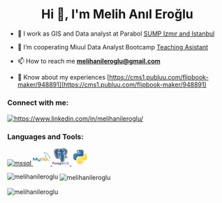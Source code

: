 <h1 align="center">Hi 👋, I'm Melih Anıl Eroğlu</h1>


- 🔭 I work as GIS and Data analyst at Parabol [SUMP Izmır and Istanbul](https://sumpturkey.org/)

- 👯 I’m cooperating Miuul Data Analyst Bootcamp [Teaching Asistant](https://miuul.com/data-analyst-bootcamp?gad_source=1&gclid=CjwKCAiAuYuvBhApEiwAzq_Yib9stapS4RwdDSpUxgSwipFsn8L-DKh5m0hJbVDuGpqsoD2yvX2NfBoCjM4QAvD_BwE)

- 📫 How to reach me **melihanileroglu@gmail.com**

- 📄 Know about my experiences [https://cms1.publuu.com/flipbook-maker/948891](https://cms1.publuu.com/flipbook-maker/948891)

<h3 align="left">Connect with me:</h3>
<p align="left">
<a href="https://linkedin.com/in/https://www.linkedin.com/in/melihanileroglu/" target="blank"><img align="center" src="https://raw.githubusercontent.com/rahuldkjain/github-profile-readme-generator/master/src/images/icons/Social/linked-in-alt.svg" alt="https://www.linkedin.com/in/melihanileroglu/" height="30" width="40" /></a>
</p>

<h3 align="left">Languages and Tools:</h3>
<p align="left"> <a href="https://www.microsoft.com/en-us/sql-server" target="_blank" rel="noreferrer"> <img src="https://www.svgrepo.com/show/303229/microsoft-sql-server-logo.svg" alt="mssql" width="40" height="40"/> </a> <a href="https://www.mysql.com/" target="_blank" rel="noreferrer"> <img src="https://raw.githubusercontent.com/devicons/devicon/master/icons/mysql/mysql-original-wordmark.svg" alt="mysql" width="40" height="40"/> </a> <a href="https://www.postgresql.org" target="_blank" rel="noreferrer"> <img src="https://raw.githubusercontent.com/devicons/devicon/master/icons/postgresql/postgresql-original-wordmark.svg" alt="postgresql" width="40" height="40"/> </a> <a href="https://www.python.org" target="_blank" rel="noreferrer"> <img src="https://raw.githubusercontent.com/devicons/devicon/master/icons/python/python-original.svg" alt="python" width="40" height="40"/> </a> </p>

<p><img align="left" src="https://github-readme-stats.vercel.app/api/top-langs?username=melihanileroglu&show_icons=true&locale=en&layout=compact" alt="melihanileroglu" /></p>

<p>&nbsp;<img align="center" src="https://github-readme-stats.vercel.app/api?username=melihanileroglu&show_icons=true&locale=en" alt="melihanileroglu" /></p>

<p><img align="center" src="https://github-readme-streak-stats.herokuapp.com/?user=melihanileroglu&" alt="melihanileroglu" /></p>

